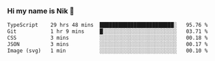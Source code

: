 ### Hi my name is Nik 👋

<!--
**NikDoe/NikDoe** is a ✨ _special_ ✨ repository because its `README.md` (this file) appears on your GitHub profile.

Here are some ideas to get you started:

- 🔭 I’m currently working on ...
- 🌱 I’m currently learning ...
- 👯 I’m looking to collaborate on ...
- 🤔 I’m looking for help with ...
- 💬 Ask me about ...
- 📫 How to reach me: ...
- 😄 Pronouns: ...
- ⚡ Fun fact: ...
-->

<!--START_SECTION:waka-->

```txt
TypeScript    29 hrs 48 mins  ████████████████████████░   95.76 %
Git           1 hr 9 mins     █░░░░░░░░░░░░░░░░░░░░░░░░   03.71 %
CSS           3 mins          ░░░░░░░░░░░░░░░░░░░░░░░░░   00.18 %
JSON          3 mins          ░░░░░░░░░░░░░░░░░░░░░░░░░   00.17 %
Image (svg)   1 min           ░░░░░░░░░░░░░░░░░░░░░░░░░   00.10 %
```

<!--END_SECTION:waka-->
